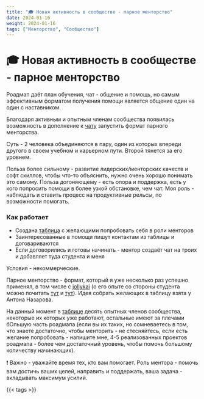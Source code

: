 ```yaml
---
title: "🎓 Новая активность в сообществе - парное менторство"
date: 2024-01-16
weight: 2024-01-16
tags: ["Менторство", "Сообщество"]
---
```


# 🎓 Новая активность в сообществе - парное менторство

Роадмап даёт план обучения, чат - общение и помощь, но самым эффективным форматом получения помощи является общение один на один с наставником.

Благодаря активным и опытным членам сообщества появилась возможность в дополнение к [чату](https://t.me/zhukovsd_it_chat) запустить формат парного менторства.

Суть - 2 человека объединяются в пару, один из которых впереди другого в своем учебном и карьерном пути. Второй тянется за его уровнем.

Польза более сильному - развитие лидерских/менторских качеств и софт скиллов, чтобы что-то объяснить, нужно очень хорошо понимать это самому. Польза догоняющему - есть опора и поддержка, есть у кого попросить помощи в более узкой обстановке, чем чат. Моя роль - наблюдать и ставить процесс на продуктивные рельсы, по возможности помогать.

### Как работает

- Создана [таблица](https://docs.google.com/spreadsheets/d/1_EaS3CRoBeo-PG04O2YGOYSk3afdGxgeqd3x0WRLe68) с желающими попробовать себя в роли менторов
- Заинтересованные в помощи пишут контактам из таблицы и договариваются
- Если договорились и готовы начинать - ментор создаёт чат на троих и добавляет туда студента и меня

Условия - некоммерческие.

Парное менторство - формат, который я уже несколько раз успешно применял, в том числе с [jollykai](https://t.me/jollykai) (о его опыте со стороны студента можно почитать [тут](https://t.me/zhukovsd_it_chat/1/53049) и [тут](https://t.me/zhukovsd_it_chat/1/53051)). Идея собрать желающих в таблицу взята у Антона Назарова.

На данный момент в [таблице](https://docs.google.com/spreadsheets/d/1_EaS3CRoBeo-PG04O2YGOYSk3afdGxgeqd3x0WRLe68) десять опытных членов сообщества, некоторые их которых уже работают, остальные имеют за плечами бОльшую часть роадмапа (если вы их таких, но сомневаетесь в том, что знаете достаточно, чтобы менторить - не стесняйтесь, если есть желание попробовать - напишите мне, 4-5 реализованных проектов роадмапа - более чем достаточный уровень, чтобы помочь большому количеству начинающих).

❗️ Важно - уважайте время тех, кто вам помогает. Роль ментора - помочь вам достичь ваших целей, направить и поддержать, ваша задача - вкладывать максимум усилий.

{{< tags >}}